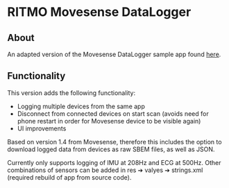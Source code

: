 # RITMO Movesense DataLogger

## About

An adapted version of the Movesense DataLogger sample app found [here](https://bitbucket.org/movesense/movesense-mobile-lib/src/master/).

## Functionality

This version adds the following functionality:
- Logging multiple devices from the same app
- Disconnect from connected devices on start scan (avoids need for phone restart in order for Movesense device to be visible again)
- UI improvements

Based on version 1.4 from Movesense, therefore this includes the option to download logged data from devices as raw SBEM files, as well as JSON.

Currently only supports logging of IMU at 208Hz and ECG at 500Hz. Other combinations of sensors can be added in res ➔ valyes ➔ strings.xml (required rebuild of app from source code).
